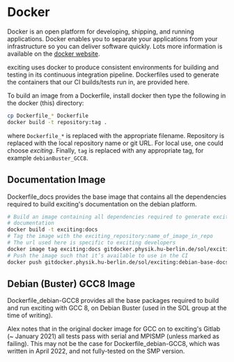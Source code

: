 # Docker

Docker is an open platform for developing, shipping, and running applications.
Docker enables you to separate your applications from your infrastructure so
you can deliver software quickly. Lots more information is available on the
[docker website](https://www.docker.com).

exciting uses docker to produce consistent environments for building and
testing in its continuous integration pipeline. Dockerfiles used to
generate the containers that our CI builds/tests run in, are provided here.

To build an image from a Dockerfile, install docker then type the following in
the docker (this) directory:

```bash
cp Dockerfile_* Dockerfile
docker build -t repository:tag . 
```

where `Dockerfile_*` is replaced with the appropriate filename. Repository is
replaced with the local repository name or git URL. For local use, one could
choose *exciting*. Finally, `tag` is replaced with any appropriate tag, for
example `debianBuster_GCC8`.


## Documentation Image

Dockerfile_docs provides the base image that contains all the dependencies
required to build exciting's documentation on the debian platform.

```bash
# Build an image containing all dependencies required to generate exciting’s
# documentation
docker build -t exciting:docs 
# Tag the image with the exciting_repository:name_of_image_in_repo
# The url used here is specific to exciting developers 
docker image tag exciting:docs gitdocker.physik.hu-berlin.de/sol/exciting:debian-base-docs
# Push the image such that it’s available to use in the CI 
docker push gitdocker.physik.hu-berlin.de/sol/exciting:debian-base-docs
```

## Debian (Buster) GCC8 Image

Dockerfile_debian-GCC8 provides all the base packages required to build and run exciting
with GCC 8, on Debian Buster (used in the SOL group at the time of writing). 

Alex notes that in the original docker image for GCC on to exciting's Gitlab (~ January 2021)
all tests pass with serial and MPISMP (unless marked as failing). This may not be the case
for Dockerfile_debian-GCC8, which was written in April 2022, and not fully-tested on the SMP version.
